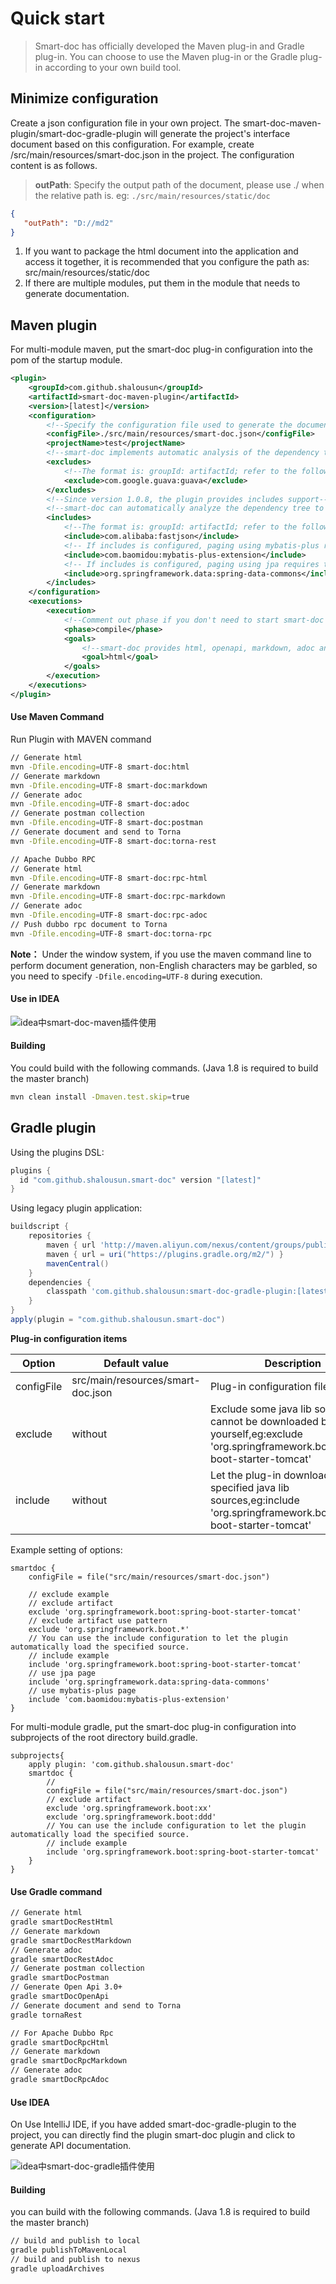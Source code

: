# Quick start

> Smart-doc has officially developed the Maven plug-in and Gradle plug-in. You can choose to use the Maven plug-in or the Gradle plug-in according to your own build tool.


## Minimize configuration

Create a json configuration file in your own project. The smart-doc-maven-plugin/smart-doc-gradle-plugin will generate the project's interface document based on this configuration. For example, create /src/main/resources/smart-doc.json in the project. The configuration content is as follows.
> **outPath**: Specify the output path of the document, please use ./ when the relative path is. eg: `./src/main/resources/static/doc`
```json
{
   "outPath": "D://md2" 
}
```
1. If you want to package the html document into the application and access it together, it is recommended that you configure the path as: src/main/resources/static/doc
2. If there are multiple modules, put them in the module that needs to generate documentation.

## Maven plugin

For multi-module maven, put the smart-doc plug-in configuration into the pom of the startup module.

```xml
<plugin>
    <groupId>com.github.shalousun</groupId>
    <artifactId>smart-doc-maven-plugin</artifactId>
    <version>[latest]</version>
    <configuration>
        <!--Specify the configuration file used to generate the document-->
        <configFile>./src/main/resources/smart-doc.json</configFile>
        <projectName>test</projectName>
        <!--smart-doc implements automatic analysis of the dependency tree to load the source code of third-party dependencies. If some framework dependency libraries are not loaded, an error is reported, then use excludes to exclude-->
        <excludes>
            <!--The format is: groupId: artifactId; refer to the following-->
            <exclude>com.google.guava:guava</exclude>
        </excludes>
        <!--Since version 1.0.8, the plugin provides includes support-->
        <!--smart-doc can automatically analyze the dependency tree to load all dependent source code. In principle, it will affect the efficiency of document construction, so you can use includes to let the plugin load the components you configure.-->
        <includes>
            <!--The format is: groupId: artifactId; refer to the following-->
            <include>com.alibaba:fastjson</include>
            <!-- If includes is configured, paging using mybatis-plus requires the source package used by include -->
            <include>com.baomidou:mybatis-plus-extension</include>
            <!-- If includes is configured, paging using jpa requires the source package used by include -->
            <include>org.springframework.data:spring-data-commons</include>
        </includes>
    </configuration>
    <executions>
        <execution>
            <!--Comment out phase if you don't need to start smart-doc when compiling-->
            <phase>compile</phase>
            <goals>
                <!--smart-doc provides html, openapi, markdown, adoc and other goals-->
                <goal>html</goal>
            </goals>
        </execution>
    </executions>
</plugin>
```

#### Use Maven Command

Run Plugin with MAVEN command
```bash
// Generate html
mvn -Dfile.encoding=UTF-8 smart-doc:html
// Generate markdown
mvn -Dfile.encoding=UTF-8 smart-doc:markdown
// Generate adoc
mvn -Dfile.encoding=UTF-8 smart-doc:adoc
// Generate postman collection
mvn -Dfile.encoding=UTF-8 smart-doc:postman
// Generate document and send to Torna
mvn -Dfile.encoding=UTF-8 smart-doc:torna-rest

// Apache Dubbo RPC
// Generate html
mvn -Dfile.encoding=UTF-8 smart-doc:rpc-html
// Generate markdown
mvn -Dfile.encoding=UTF-8 smart-doc:rpc-markdown
// Generate adoc
mvn -Dfile.encoding=UTF-8 smart-doc:rpc-adoc
// Push dubbo rpc document to Torna
mvn -Dfile.encoding=UTF-8 smart-doc:torna-rpc
```

**Note：** Under the window system, if you use the maven command line to perform document generation, non-English characters may be garbled, so you need to specify `-Dfile.encoding=UTF-8` during execution.


#### Use in IDEA

![idea中smart-doc-maven插件使用](https://gitee.com/smart-doc-team/smart-doc-maven-plugin/raw/master/images/idea.png "maven_plugin_tasks.png")

#### Building

You could build with the following commands. (Java 1.8 is required to build the master branch)

```bash
mvn clean install -Dmaven.test.skip=true
```


## Gradle plugin

Using the plugins DSL:
```gradle
plugins {
  id "com.github.shalousun.smart-doc" version "[latest]"
}
```

Using legacy plugin application:
```gradle
buildscript {
    repositories {
        maven { url 'http://maven.aliyun.com/nexus/content/groups/public/' }
        maven { url = uri("https://plugins.gradle.org/m2/") }
        mavenCentral()
    }
    dependencies {
        classpath 'com.github.shalousun:smart-doc-gradle-plugin:[latest]'
    }
}
apply(plugin = "com.github.shalousun.smart-doc")
```

**Plug-in configuration items**

| Option | Default value | Description |
| ------ | ------------- | ----------- |
|configFile|src/main/resources/smart-doc.json|Plug-in configuration file|
|exclude|	without|Exclude some java lib sources that cannot be downloaded by yourself,eg:exclude 'org.springframework.boot:spring-boot-starter-tomcat' |
|include|	without|Let the plug-in download the specified java lib sources,eg:include 'org.springframework.boot:spring-boot-starter-tomcat' |

Example setting of options:
```
smartdoc {
    configFile = file("src/main/resources/smart-doc.json")
    
    // exclude example
    // exclude artifact
    exclude 'org.springframework.boot:spring-boot-starter-tomcat'
    // exclude artifact use pattern
    exclude 'org.springframework.boot.*'
    // You can use the include configuration to let the plugin automatically load the specified source.
    // include example
    include 'org.springframework.boot:spring-boot-starter-tomcat'
    // use jpa page
    include 'org.springframework.data:spring-data-commons'
    // use mybatis-plus page
    include 'com.baomidou:mybatis-plus-extension'
}
```
For multi-module gradle, put the smart-doc plug-in configuration into subprojects of the root directory build.gradle.
```
subprojects{
    apply plugin: 'com.github.shalousun.smart-doc'
    smartdoc {
        //
        configFile = file("src/main/resources/smart-doc.json")
        // exclude artifact
        exclude 'org.springframework.boot:xx'
        exclude 'org.springframework.boot:ddd'
        // You can use the include configuration to let the plugin automatically load the specified source.
        // include example
        include 'org.springframework.boot:spring-boot-starter-tomcat'
    }
}
```


#### Use Gradle command
```bash
// Generate html
gradle smartDocRestHtml
// Generate markdown
gradle smartDocRestMarkdown
// Generate adoc
gradle smartDocRestAdoc
// Generate postman collection
gradle smartDocPostman
// Generate Open Api 3.0+
gradle smartDocOpenApi
// Generate document and send to Torna
gradle tornaRest

// For Apache Dubbo Rpc
gradle smartDocRpcHtml
// Generate markdown
gradle smartDocRpcMarkdown
// Generate adoc
gradle smartDocRpcAdoc
```


#### Use IDEA
On Use IntelliJ IDE, if you have added smart-doc-gradle-plugin to the project, you can directly find the plugin smart-doc plugin and click to generate API documentation.

![idea中smart-doc-gradle插件使用](../_images/idea.png "usage.png")

#### Building
you can build with the following commands. (Java 1.8 is required to build the master branch)

```bash
// build and publish to local
gradle publishToMavenLocal
// build and publish to nexus
gradle uploadArchives
```